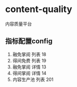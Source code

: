 # content-quality

内容质量平台

## 指标配置config
1. 融免掌阅 列表 18
2. 得间免费 列表 19
3. 融免掌阅 详情 13
4. 得间掌阅 详情 14
5. 内容生产池 列表 201

